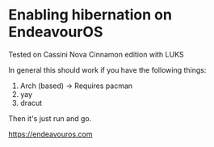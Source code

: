 # Enabling hibernation on EndeavourOS

Tested on Cassini Nova Cinnamon edition with LUKS

In general this should work if you have the following things:
1. Arch (based) -> Requires pacman
2. yay
3. dracut 

Then it's just run and go.

https://endeavouros.com
